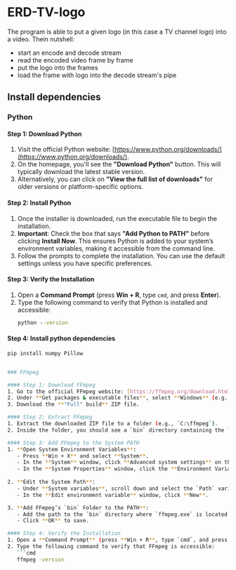 # ERD-TV-logo

The program is able to put a given logo (in this case a TV channel logo) into a video. Thein nutshell:
- start an encode and decode stream
- read the encoded video frame by frame
- put the logo into the frames
- load the frame with logo into the decode stream's pipe

## Install dependencies

### Python

#### Step 1: Download Python
1. Visit the official Python website: [https://www.python.org/downloads/](https://www.python.org/downloads/).
2. On the homepage, you'll see the **"Download Python"** button. This will typically download the latest stable version.
3. Alternatively, you can click on **"View the full list of downloads"** for older versions or platform-specific options.

#### Step 2: Install Python
1. Once the installer is downloaded, run the executable file to begin the installation.
2. **Important**: Check the box that says **"Add Python to PATH"** before clicking **Install Now**. This ensures Python is added to your system’s environment variables, making it accessible from the command line.
3. Follow the prompts to complete the installation. You can use the default settings unless you have specific preferences.

#### Step 3: Verify the Installation
1. Open a **Command Prompt** (press **Win + R**, type `cmd`, and press **Enter**).
2. Type the following command to verify that Python is installed and accessible:
   ```cmd
   python --version

#### Step 4: Install python dependencies
```bash
pip install numpy Pillow


### FFmpeg

#### Step 1: Download FFmpeg
1. Go to the official FFmpeg website: [https://ffmpeg.org/download.html](https://ffmpeg.org/download.html).
2. Under **Get packages & executable files**, select **Windows** (e.g., from [gyan.dev](https://www.gyan.dev/ffmpeg/builds/)).
3. Download the **"Full" build** ZIP file.

#### Step 2: Extract FFmpeg
1. Extract the downloaded ZIP file to a folder (e.g., `C:\ffmpeg`).
2. Inside the folder, you should see a `bin` directory containing the `ffmpeg.exe` file.

#### Step 3: Add FFmpeg to the System PATH
1. **Open System Environment Variables**:
   - Press **Win + X** and select **System**.
   - In the **System** window, click **Advanced system settings** on the left.
   - In the **System Properties** window, click the **Environment Variables** button.
   
2. **Edit the System Path**:
   - Under **System variables**, scroll down and select the `Path` variable, then click **Edit**.
   - In the **Edit environment variable** window, click **New**.

3. **Add FFmpeg’s `bin` Folder to the PATH**:
   - Add the path to the `bin` directory where `ffmpeg.exe` is located (e.g., `C:\ffmpeg\bin`).
   - Click **OK** to save.

#### Step 4: Verify the Installation
1. Open a **Command Prompt** (press **Win + R**, type `cmd`, and press **Enter**).
2. Type the following command to verify that FFmpeg is accessible:
   ```cmd
   ffmpeg -version